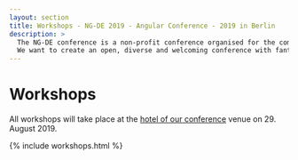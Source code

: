 ```yaml
---
layout: section
title: Workshops - NG-DE 2019 - Angular Conference - 2019 in Berlin 
description: >
  The NG-DE conference is a non-profit conference organised for the community, by the community.
  We want to create an open, diverse and welcoming conference with fantastic speakers and a warm and friendly environment. 
---
```


# Workshops

All workshops will take place at the [hotel of our conference](/location) venue on 29. August 2019. 

{% include workshops.html %}
